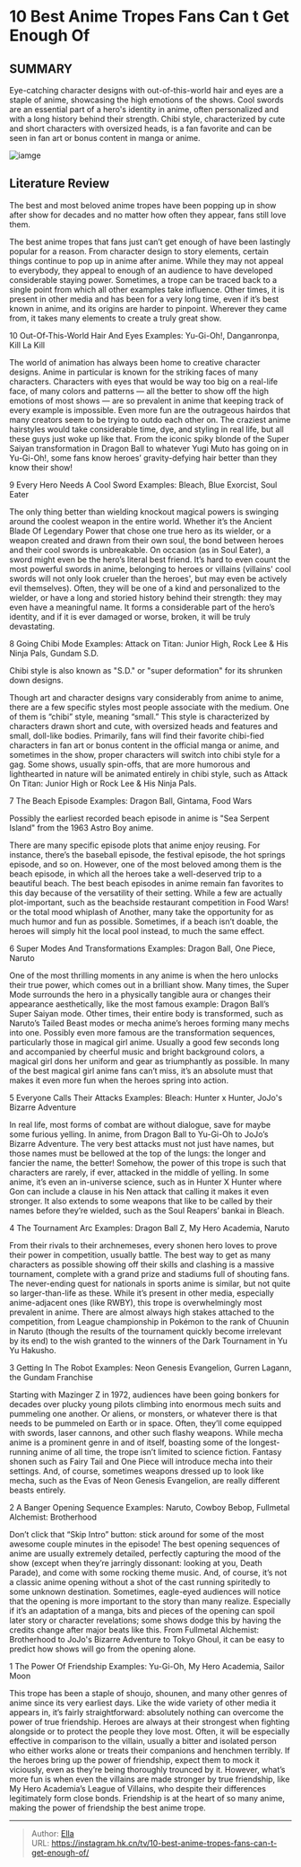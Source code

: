 # 10 Best Anime Tropes Fans Can t Get Enough Of


## SUMMARY 


 Eye-catching character designs with out-of-this-world hair and eyes are a staple of anime, showcasing the high emotions of the shows. 
 Cool swords are an essential part of a hero&#39;s identity in anime, often personalized and with a long history behind their strength. 
 Chibi style, characterized by cute and short characters with oversized heads, is a fan favorite and can be seen in fan art or bonus content in manga or anime. 

![iamge](https://static1.srcdn.com/wordpress/wp-content/uploads/2024/01/yami-yugi-from-yu-gi-oh-and-goku-from-dragon-ball.jpg)

## Literature Review
The best and most beloved anime tropes have been popping up in show after show for decades and no matter how often they appear, fans still love them.




The best anime tropes that fans just can’t get enough of have been lastingly popular for a reason. From character design to story elements, certain things continue to pop up in anime after anime. While they may not appeal to everybody, they appeal to enough of an audience to have developed considerable staying power.
Sometimes, a trope can be traced back to a single point from which all other examples take influence. Other times, it is present in other media and has been for a very long time, even if it’s best known in anime, and its origins are harder to pinpoint. Wherever they came from, it takes many elements to create a truly great show.









 








 10  Out-Of-This-World Hair And Eyes 
Examples: Yu-Gi-Oh!, Danganronpa, Kill La Kill
        

The world of animation has always been home to creative character designs. Anime in particular is known for the striking faces of many characters. Characters with eyes that would be way too big on a real-life face, of many colors and patterns — all the better to show off the high emotions of most shows — are so prevalent in anime that keeping track of every example is impossible.
Even more fun are the outrageous hairdos that many creators seem to be trying to outdo each other on. The craziest anime hairstyles would take considerable time, dye, and styling in real life, but all these guys just woke up like that. From the iconic spiky blonde of the Super Saiyan transformation in Dragon Ball to whatever Yugi Muto has going on in Yu-Gi-Oh!, some fans know heroes’ gravity-defying hair better than they know their show!





 9  Every Hero Needs A Cool Sword 
Examples: Bleach, Blue Exorcist, Soul Eater


 







The only thing better than wielding knockout magical powers is swinging around the coolest weapon in the entire world. Whether it’s the Ancient Blade Of Legendary Power that chose one true hero as its wielder, or a weapon created and drawn from their own soul, the bond between heroes and their cool swords is unbreakable. On occasion (as in Soul Eater), a sword might even be the hero’s literal best friend.
It’s hard to even count the most powerful swords in anime, belonging to heroes or villains (villains&#39; cool swords will not only look crueler than the heroes&#39;, but may even be actively evil themselves). Often, they will be one of a kind and personalized to the wielder, or have a long and storied history behind their strength: they may even have a meaningful name. It forms a considerable part of the hero’s identity, and if it is ever damaged or worse, broken, it will be truly devastating.





 8  Going Chibi Mode 
Examples: Attack on Titan: Junior High, Rock Lee &amp; His Ninja Pals, Gundam S.D.
        

Chibi style is also known as &#34;S.D.&#34; or &#34;super deformation&#34; for its shrunken down designs. 

Though art and character designs vary considerably from anime to anime, there are a few specific styles most people associate with the medium. One of them is “chibi” style, meaning “small.” This style is characterized by characters drawn short and cute, with oversized heads and features and small, doll-like bodies.
Primarily, fans will find their favorite chibi-fied characters in fan art or bonus content in the official manga or anime, and sometimes in the show, proper characters will switch into chibi style for a gag. Some shows, usually spin-offs, that are more humorous and lighthearted in nature will be animated entirely in chibi style, such as Attack On Titan: Junior High or Rock Lee &amp; His Ninja Pals.





 7  The Beach Episode 
Examples: Dragon Ball, Gintama, Food Wars


 







Possibly the earliest recorded beach episode in anime is &#34;Sea Serpent Island&#34; from the 1963 Astro Boy anime. 

There are many specific episode plots that anime enjoy reusing. For instance, there’s the baseball episode, the festival episode, the hot springs episode, and so on. However, one of the most beloved among them is the beach episode, in which all the heroes take a well-deserved trip to a beautiful beach.
The best beach episodes in anime remain fan favorites to this day because of the versatility of their setting. While a few are actually plot-important, such as the beachside restaurant competition in Food Wars! or the total mood whiplash of Another, many take the opportunity for as much humor and fun as possible. Sometimes, if a beach isn’t doable, the heroes will simply hit the local pool instead, to much the same effect.





 6  Super Modes And Transformations 
Examples: Dragon Ball, One Piece, Naruto


 







One of the most thrilling moments in any anime is when the hero unlocks their true power, which comes out in a brilliant show. Many times, the Super Mode surrounds the hero in a physically tangible aura or changes their appearance aesthetically, like the most famous example: Dragon Ball’s Super Saiyan mode. Other times, their entire body is transformed, such as Naruto’s Tailed Beast modes or mecha anime’s heroes forming many mechs into one.
Possibly even more famous are the transformation sequences, particularly those in magical girl anime. Usually a good few seconds long and accompanied by cheerful music and bright background colors, a magical girl dons her uniform and gear as triumphantly as possible. In many of the best magical girl anime fans can’t miss, it’s an absolute must that makes it even more fun when the heroes spring into action.





 5  Everyone Calls Their Attacks 
Examples: Bleach: Hunter x Hunter, JoJo&#39;s Bizarre Adventure
        

In real life, most forms of combat are without dialogue, save for maybe some furious yelling. In anime, from Dragon Ball to Yu-Gi-Oh to JoJo’s Bizarre Adventure. The very best attacks must not just have names, but those names must be bellowed at the top of the lungs: the longer and fancier the name, the better!
Somehow, the power of this trope is such that characters are rarely, if ever, attacked in the middle of yelling. In some anime, it’s even an in-universe science, such as in Hunter X Hunter where Gon can include a clause in his Nen attack that calling it makes it even stronger. It also extends to some weapons that like to be called by their names before they’re wielded, such as the Soul Reapers’ bankai in Bleach.





 4  The Tournament Arc 
Examples: Dragon Ball Z, My Hero Academia, Naruto
        

From their rivals to their archnemeses, every shonen hero loves to prove their power in competition, usually battle. The best way to get as many characters as possible showing off their skills and clashing is a massive tournament, complete with a grand prize and stadiums full of shouting fans. The never-ending quest for nationals in sports anime is similar, but not quite so larger-than-life as these.
While it’s present in other media, especially anime-adjacent ones (like RWBY), this trope is overwhelmingly most prevalent in anime. There are almost always high stakes attached to the competition, from League championship in Pokémon to the rank of Chuunin in Naruto (though the results of the tournament quickly become irrelevant by its end) to the wish granted to the winners of the Dark Tournament in Yu Yu Hakusho.





 3  Getting In The Robot 
Examples: Neon Genesis Evangelion, Gurren Lagann, the Gundam Franchise
        

Starting with Mazinger Z in 1972, audiences have been going bonkers for decades over plucky young pilots climbing into enormous mech suits and pummeling one another. Or aliens, or monsters, or whatever there is that needs to be pummeled on Earth or in space. Often, they’ll come equipped with swords, laser cannons, and other such flashy weapons.
While mecha anime is a prominent genre in and of itself, boasting some of the longest-running anime of all time, the trope isn’t limited to science fiction. Fantasy shonen such as Fairy Tail and One Piece will introduce mecha into their settings. And, of course, sometimes weapons dressed up to look like mecha, such as the Evas of Neon Genesis Evangelion, are really different beasts entirely.





 2  A Banger Opening Sequence 
Examples: Naruto, Cowboy Bebop, Fullmetal Alchemist: Brotherhood


Don’t click that “Skip Intro” button: stick around for some of the most awesome couple minutes in the episode! The best opening sequences of anime are usually extremely detailed, perfectly capturing the mood of the show (except when they’re jarringly dissonant: looking at you, Death Parade), and come with some rocking theme music. And, of course, it’s not a classic anime opening without a shot of the cast running spiritedly to some unknown destination.
Sometimes, eagle-eyed audiences will notice that the opening is more important to the story than many realize. Especially if it’s an adaptation of a manga, bits and pieces of the opening can spoil later story or character revelations; some shows dodge this by having the credits change after major beats like this. From Fullmetal Alchemist: Brotherhood to JoJo&#39;s Bizarre Adventure to Tokyo Ghoul, it can be easy to predict how shows will go from the opening alone.





 1  The Power Of Friendship 
Examples: Yu-Gi-Oh, My Hero Academia, Sailor Moon
        

This trope has been a staple of shoujo, shounen, and many other genres of anime since its very earliest days. Like the wide variety of other media it appears in, it’s fairly straightforward: absolutely nothing can overcome the power of true friendship. Heroes are always at their strongest when fighting alongside or to protect the people they love most.
Often, it will be especially effective in comparison to the villain, usually a bitter and isolated person who either works alone or treats their companions and henchmen terribly. If the heroes bring up the power of friendship, expect them to mock it viciously, even as they’re being thoroughly trounced by it. However, what’s more fun is when even the villains are made stronger by true friendship, like My Hero Academia’s League of Villains, who despite their differences legitimately form close bonds. Friendship is at the heart of so many anime, making the power of friendship the best anime trope.

---

> Author: [Ella](https://instagram.hk.cn/)  
> URL: https://instagram.hk.cn/tv/10-best-anime-tropes-fans-can-t-get-enough-of/  

